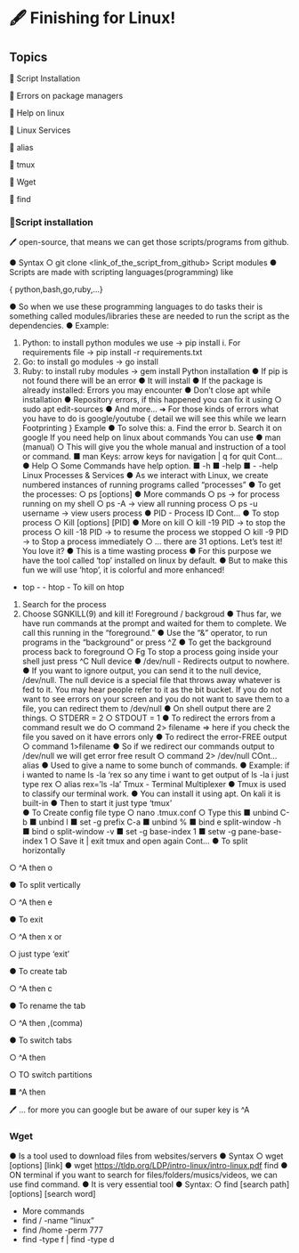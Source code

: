 #  🖋 Finishing for Linux!
## Topics

📌 Script Installation

📌 Errors on package managers

📌 Help on linux

📌 Linux Services

📌 alias

📌 tmux

📌 Wget

📌 find

### 📌Script installation

🖊 open-source, that means we can get those scripts/programs from github.

● Syntax
○ git clone <link_of_the_script_from_github>
Script modules
● Scripts are made with scripting languages(programming) like

 { python,bash,go,ruby,...}

● So when we use these programming languages to do tasks their is something called modules/libraries these are needed to run the script as the
dependencies.
● Example:
1. Python: to install python modules we use -> pip install <modulename>
i. For requirements file -> pip install -r requirements.txt
2. Go: to install go modules -> go install <modulename>
3. Ruby: to install ruby modules -> gem install <modulename>
Python installation
● If pip is not found there will be an error
● It will install
● If the package is already installed: 
Errors you may encounter
● Don’t close apt while installation
● Repository errors, if this happened you can fix it using
○ sudo apt edit-sources
● And more…
➔ For those kinds of errors what you have to do is
google/youtube { detail we will see this while we
learn Footprinting }
Example
● To solve this:
a. Find the error
b. Search it on google
If you need help on linux about commands
You can use
● man (manual)
○ This will give you the whole
manual and instruction of a
tool or command.
■ man <yourcommand>
Keys: arrow keys for navigation | q for quit
Cont…
● Help
○ Some Commands have help
option.
■ <yourcommand> -h
■ <yourcommand> -help
■ <yourcommand> - -help
Linux Processes & Services
● As we interact with Linux, we create numbered
instances of running programs called
“processes”
● To get the processes:
○ ps [options]
● More commands
○ ps -> for process running on my shell
○ ps -A -> view all running process
○ ps -u username -> view users process
● PID - Process ID
Cont…
● To stop process
○ Kill [options] [PID]
● More on kill
○ kill -19 PID -> to stop the process
○ kill -18 PID -> to resume the process we stopped
○ kill -9 PID -> to Stop a process immediately
○ … there are 31 options.
Let’s test it!
You love it?
● This is a time wasting process
● For this purpose we have the tool called ‘top’ installed on linux by default.
● But to make this fun we will use ‘htop’, it is colorful and more enhanced!
- top - - htop -
To kill on htop
1. Search for the process
2. Choose SGNKILL(9) and kill it!
Foreground / backgroud
● Thus far, we have run commands at the prompt and waited for them to complete. We
call this running in the “foreground.”
● Use the “&” operator, to run programs in the “background” or press ^Z
● To get the background process back to foreground
○ Fg
To stop a process going inside your shell just press ^C 
Null device
● /dev/null - Redirects output to nowhere.
● If you want to ignore output, you can send it to the null device, /dev/null. The null
device is a special file that throws away whatever is fed to it. You may hear people refer
to it as the bit bucket. If you do not want to see errors on your screen and you do not
want to save them to a file, you can redirect them to /dev/null
● On shell output there are 2 things.
○ STDERR = 2
○ STDOUT = 1
● To redirect the errors from a command result we do
○ command 2> filename => here if you check the file you saved on it have errors only
● To redirect the error-FREE output
○ command 1>filename
● So if we redirect our commands output to /dev/null we will get error free result
○ command 2> /dev/null
COnt… 
alias
● Used to give a name to some bunch of
commands.
● Example: if i wanted to name ls -la ‘rex so
any time i want to get output of ls -la i just
type rex
○ alias rex=’ls -la’
Tmux - Terminal Multiplexer
● Tmux is used to classify our terminal work.
● You can install it using apt. On kali it is built-in
● Then to start it just type ‘tmux’\
● To Create config file type
○ nano .tmux.conf
○ Type this
■ unbind C-b
■ unbind l
■ set -g prefix C-a
■ unbind %
■ bind e split-window -h
■ bind o split-window -v
■ set -g base-index 1
■ setw -g pane-base-index 1
○ Save it | exit tmux and open again
Cont…
● To split horizontally

○ ^A then o

● To split vertically

○ ^A then e

● To exit


○ ^A then x or

○ just type ‘exit’

● To create tab

○ ^A then c

● To rename the tab

○ ^A then ,(comma)

● To switch tabs

○ ^A then <numbers>

○ TO switch partitions

■ ^A then <arrow>

🖊 … for more you can google but be aware of our super key is ^A

### Wget
● Is a tool used to download files from websites/servers
● Syntax
○ wget [options] [link]
● wget https://tldp.org/LDP/intro-linux/intro-linux.pdf
find
● ON terminal if you want to search for files/folders/musics/videos, we can use find
command.
● It is very essential tool
● Syntax:
○ find [search path] [options] [search word]
- More commands
- find / -name “linux”
- find /home -perm 777
- find -type f | find -type d